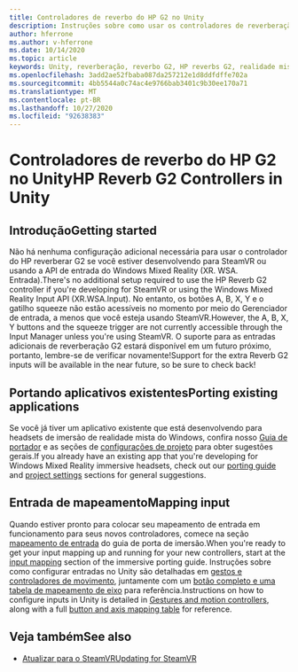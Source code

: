 ```yaml
---
title: Controladores de reverbo do HP G2 no Unity
description: Instruções sobre como usar os controladores de reverberação HP reverbo G2 no SteamVR e no Windows Mixed Reality.
author: hferrone
ms.author: v-hferrone
ms.date: 10/14/2020
ms.topic: article
keywords: Unity, reverberação, reverbo G2, HP reverbs G2, realidade mista, desenvolvimento, controladores de movimento, entrada do usuário, recursos, novo projeto, emulador, documentação, guias, recursos, hologramas, desenvolvimento de jogos
ms.openlocfilehash: 3add2ae52fbaba087da257212e1d8ddfdffe702a
ms.sourcegitcommit: 4bb5544a0c74ac4e9766bab3401c9b30ee170a71
ms.translationtype: MT
ms.contentlocale: pt-BR
ms.lasthandoff: 10/27/2020
ms.locfileid: "92638383"
---
```

# <a name="hp-reverb-g2-controllers-in-unity"></a><span data-ttu-id="e90a0-104">Controladores de reverbo do HP G2 no Unity</span><span class="sxs-lookup"><span data-stu-id="e90a0-104">HP Reverb G2 Controllers in Unity</span></span>

## <a name="getting-started"></a><span data-ttu-id="e90a0-105">Introdução</span><span class="sxs-lookup"><span data-stu-id="e90a0-105">Getting started</span></span>

<span data-ttu-id="e90a0-106">Não há nenhuma configuração adicional necessária para usar o controlador do HP reverberar G2 se você estiver desenvolvendo para SteamVR ou usando a API de entrada do Windows Mixed Reality (XR. WSA. Entrada).</span><span class="sxs-lookup"><span data-stu-id="e90a0-106">There's no additional setup required to use the HP Reverb G2 controller if you're developing for SteamVR or using the Windows Mixed Reality Input API (XR.WSA.Input).</span></span> <span data-ttu-id="e90a0-107">No entanto, os botões A, B, X, Y e o gatilho squeeze não estão acessíveis no momento por meio do Gerenciador de entrada, a menos que você esteja usando SteamVR.</span><span class="sxs-lookup"><span data-stu-id="e90a0-107">However, the A, B, X, Y buttons and the squeeze trigger are not currently accessible through the Input Manager unless you're using SteamVR.</span></span> <span data-ttu-id="e90a0-108">O suporte para as entradas adicionais de reverberação G2 estará disponível em um futuro próximo, portanto, lembre-se de verificar novamente!</span><span class="sxs-lookup"><span data-stu-id="e90a0-108">Support for the extra Reverb G2 inputs will be available in the near future, so be sure to check back!</span></span>

## <a name="porting-existing-applications"></a><span data-ttu-id="e90a0-109">Portando aplicativos existentes</span><span class="sxs-lookup"><span data-stu-id="e90a0-109">Porting existing applications</span></span>

<span data-ttu-id="e90a0-110">Se você já tiver um aplicativo existente que está desenvolvendo para headsets de imersão de realidade mista do Windows, confira nosso [Guia de portador](../porting-apps/porting-guides.md) e as seções de [configurações de projeto](https://docs.microsoft.com/windows/mixed-reality/develop/porting-apps/porting-guides?tabs=project#unity-porting-guidance) para obter sugestões gerais.</span><span class="sxs-lookup"><span data-stu-id="e90a0-110">If you already have an existing app that you're developing for Windows Mixed Reality immersive headsets, check out our [porting guide](../porting-apps/porting-guides.md) and [project settings](https://docs.microsoft.com/windows/mixed-reality/develop/porting-apps/porting-guides?tabs=project#unity-porting-guidance) sections for general suggestions.</span></span>

## <a name="mapping-input"></a><span data-ttu-id="e90a0-111">Entrada de mapeamento</span><span class="sxs-lookup"><span data-stu-id="e90a0-111">Mapping input</span></span>

<span data-ttu-id="e90a0-112">Quando estiver pronto para colocar seu mapeamento de entrada em funcionamento para seus novos controladores, comece na seção [mapeamento de entrada](https://docs.microsoft.com/windows/mixed-reality/develop/porting-apps/porting-guides?tabs=input#unity-porting-guidance) do guia de porta de imersão.</span><span class="sxs-lookup"><span data-stu-id="e90a0-112">When you're ready to get your input mapping up and running for your new controllers, start at the [input mapping](https://docs.microsoft.com/windows/mixed-reality/develop/porting-apps/porting-guides?tabs=input#unity-porting-guidance) section of the immersive porting guide.</span></span> <span data-ttu-id="e90a0-113">Instruções sobre como configurar entradas no Unity são detalhadas em [gestos e controladores de movimento](gestures-and-motion-controllers-in-unity.md), juntamente com um [botão completo e uma tabela de mapeamento de eixo](gestures-and-motion-controllers-in-unity.md#using-hp-reverb-g2-controllers) para referência.</span><span class="sxs-lookup"><span data-stu-id="e90a0-113">Instructions on how to configure inputs in Unity is detailed in [Gestures and motion controllers](gestures-and-motion-controllers-in-unity.md), along with a full [button and axis mapping table](gestures-and-motion-controllers-in-unity.md#using-hp-reverb-g2-controllers) for reference.</span></span>

## <a name="see-also"></a><span data-ttu-id="e90a0-114">Veja também</span><span class="sxs-lookup"><span data-stu-id="e90a0-114">See also</span></span>
* [<span data-ttu-id="e90a0-115">Atualizar para o SteamVR</span><span class="sxs-lookup"><span data-stu-id="e90a0-115">Updating for SteamVR</span></span>](../porting-apps/updating-your-steamvr-application-for-windows-mixed-reality.md)